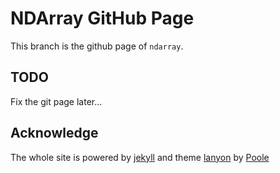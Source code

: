 # NDArray GitHub Page
This branch is the github page of `ndarray`.

## TODO
Fix the git page later...

## Acknowledge
The whole site is powered by [jekyll](https://jekyllrb.com) and theme [lanyon](https://github.com/poole/lanyon) by [Poole](https://github.com/poole)
